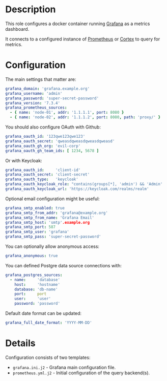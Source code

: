 # Description

This role configures a docker container running [Grafana](http://docs.grafana.org/) as a metrics dashboard.

It connects to a configured instance of [Prometheus](https://prometheus.io/docs/introduction/overview/) or [Cortex](https://cortexmetrics.io/) to query for metrics.

# Configuration

The main settings that matter are:
```yaml
grafana_domain: 'grafana.example.org'
grafana_username: 'admin'
grafana_password: 'super-secret-password'
grafana_version: '7.3.4'
grafana_prometheus_sources:
  - { name: 'node-01', addr: '1.1.1.1', port: 8080 }
  - { name: 'node-02', addr: '1.1.1.2', port: 8080, path: 'proxy/' }
```
You should also configure OAuth with Github:
```yaml
grafana_oauth_id: '123qwe123qwe123'
grafana_oauth_secret: 'qweasdqweasdqweasdqweasd'
grafana_oauth_gh_org: 'evil-corp'
grafana_oauth_gh_team_ids: [ 1234, 5678 ]
```
Or with Keycloak:
```yaml
grafana_oauth_id:     'client-id'
grafana_oauth_secret: 'client-secret'
grafana_oauth_type:   'keycloak'
grafana_oauth_keycloak_role: "contains(groups[*], 'admin') && 'Admin' || contains(groups[*], 'editor') && 'Editor' || 'Viewer'"
grafana_oauth_keycloak_url: 'https://keycloak.com/realms/realm'
```
Optional email configuration might be useful:
```yaml
grafana_smtp_enabled: true
grafana_smtp_from_addr: 'grafana@example.org'
grafana_smtp_from_name: 'Grafana Email'
grafana_smtp_host: 'smtp'.example.org
grafana_smtp_port: 587
grafana_smtp_user: 'grafana'
grafana_smtp_pass: 'super-secret-password'
```
You can optionally allow anonymous access:
```yaml
grafana_anonymous: true
```
You can defined Postgre data source connections with:
```yaml
grafana_postgres_sources:
  - name:     'database'
    host:     'hostname'
    database: 'db-name'
    port:     port
    user:     'user'
    password: 'password'
```

Default date format can be updated:
```yaml
grafana_full_date_format: 'YYYY-MM-DD'
```

# Details

Configuration consists of two templates:

* `grafana.ini.j2` - Grafana main configuration file.
* `prometheus.yml.j2` - Initial configuration of the query backend(s).
